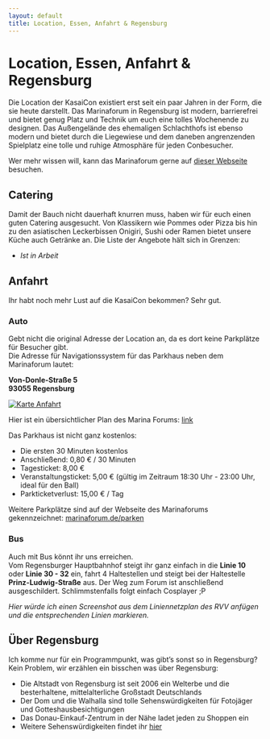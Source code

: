 ```yaml
---
layout: default
title: Location, Essen, Anfahrt & Regensburg
---
```


# Location, Essen, Anfahrt & Regensburg

Die Location der KasaiCon existiert erst seit ein paar Jahren in der Form, die sie heute darstellt. 
Das Marinaforum in Regensburg ist modern, barrierefrei und bietet genug Platz und Technik um euch eine tolles Wochenende zu designen. 
Das Außengelände des ehemaligen Schlachthofs ist ebenso modern und bietet durch die Liegewiese und dem daneben angrenzenden Spielplatz eine tolle und ruhige Atmosphäre für jeden Conbesucher. 

Wer mehr wissen will, kann das Marinaforum gerne auf [dieser Webseite](https://marinaforum.de/) besuchen. 

## Catering 

Damit der Bauch nicht dauerhaft knurren muss, haben wir für euch einen guten Catering ausgesucht. 
Von Klassikern wie Pommes oder Pizza bis hin zu den asiatischen Leckerbissen Onigiri, Sushi oder Ramen bietet unsere Küche auch Getränke an. 
Die Liste der Angebote hält sich in Grenzen: 

- *Ist in Arbeit*

## Anfahrt 

Ihr habt noch mehr Lust auf die KasaiCon bekommen? Sehr gut. <br>

### Auto

Gebt nicht die original Adresse der Location an, da es dort keine Parkplätze für Besucher gibt. <br>
Die Adresse für Navigationssystem für das Parkhaus neben dem Marinaforum lautet:

**Von-Donle-Straße 5**<br>
**93055 Regensburg**

<a href="https://www.marinaforum.de/fileadmin/user_upload/downloads/MF_Anfahrt-und-Lageplan_A4_210388_Anlieferung-marinaforum-03.pdf">
<img src="https://i.kasaicon.de/anfahrt-besucher.jpeg" class="img-fluid" alt="Karte Anfahrt">
</a>

Hier ist ein übersichtlicher Plan des Marina Forums: [link](https://www.marinaforum.de/fileadmin/user_upload/downloads/MF_Anfahrt-und-Lageplan_A4_210388_Anlieferung-marinaforum-03.pdf)

Das Parkhaus ist nicht ganz kostenlos: 

- Die ersten 30 Minuten kostenlos
- Anschließend: 0,80 € / 30 Minuten
- Tagesticket: 8,00 € 
- Veranstaltungsticket: 5,00 € (gültig im Zeitraum 18:30 Uhr - 23:00 Uhr, ideal für den Ball) 
- Parkticketverlust: 15,00 € / Tag 

Weitere Parkplätze sind auf der Webseite des Marinaforums gekennzeichnet: [marinaforum.de/parken](https://marinaforum.de/parken/)

### Bus 

Auch mit Bus könnt ihr uns erreichen. <br>
Vom Regensburger Hauptbahnhof steigt ihr ganz einfach in die **Linie 10** oder **Linie 30 - 32** ein, fahrt 4 Haltestellen und steigt bei der Haltestelle **Prinz-Ludwig-Straße** aus. 
Der Weg zum Forum ist anschließend ausgeschildert. 
Schlimmstenfalls folgt einfach Cosplayer ;P 

*Hier würde ich einen Screenshot aus dem Liniennetzplan des RVV anfügen und die entsprechenden Linien markieren.*

## Über Regensburg

Ich komme nur für ein Programmpunkt, was gibt’s sonst so in Regensburg? <br>
Kein Problem, wir erzählen ein bisschen was über Regensburg: 

- Die Altstadt von Regensburg ist seit 2006 ein Welterbe und die besterhaltene, mittelalterliche Großstadt Deutschlands 
- Der Dom und die Walhalla sind tolle Sehenswürdigkeiten für Fotojäger und Gotteshausbesichtigungen 
- Das Donau-Einkauf-Zentrum in der Nähe ladet jeden zu Shoppen ein 
- Weitere Sehenswürdigkeiten findet ihr [hier](https://tourismus.regensburg.de/regensburg-erleben/sehenswertes.html)
